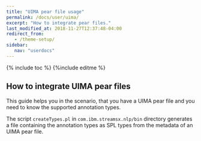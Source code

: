 ```yaml
---
title: "UIMA pear file usage"
permalink: /docs/user/uima/
excerpt: "How to integrate pear files."
last_modified_at: 2018-11-27T12:37:48-04:00
redirect_from:
   - /theme-setup/
sidebar:
   nav: "userdocs"
---
```

{% include toc %}
{%include editme %}


## How to integrate UIMA pear files

This guide helps you in the scenario, that you have a UIMA pear file and you need to know the supported annotation types.

The script `createTypes.pl` in `com.ibm.streamsx.nlp/bin` directory generates a file containing the annotation types as SPL types from the metadata of an UIMA pear file.


